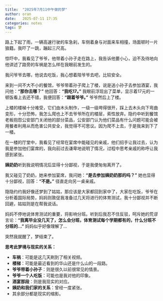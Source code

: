 ```yaml
---
title:  "2025年7月11中午做的梦"
author: oran
date:   2025-07-11 17:35 
categories: notes
tags: 梦
---
```

  路上下起了雨，一辆高速行驶的车急刹，车侧着身与对面来车相撞，场面顿时一片狼籍。我吓了一跳，蹦起三尺高。

  惊吓中，我看见了爷爷，他带着小孙子走在路上，我告诉他要小心，迫不及待地向他讲述了路旁的车祸是怎么样在我眼前发生的。

  我问爷爷去哪，他说去吃饭，我心想着陪爷爷去吧，比较安全。

  来到一间不大不小的餐馆，爷爷带着孙子爬上了楼，说是送小孙子去参加酒宴，我问他：**“那你去哪？”** 他回答：**“我吃17。”** 我眼前浮现出了菜单，显示着17元的一顿饭看上去还不错，我便回答：**“跟着爷爷。”** 爷爷然后上了楼。

  上楼的楼梯十分难受，它们由木头制作，一级一级垮得很开，踩上去木头向下弯曲变形，十分恐怖，我怎么爬也上不去爷爷所在的楼层，索性放弃。隐约中听到餐馆老板抱怨公安部门关闭他的部分菜品，公安部门认为他们菜品有什么问题可能会被用餐者利用从而危害公共安全，我觉得不可思议。因为爬不上去，于是我来到下了一楼。

  在一楼的厅堂中，我看见了经常在宴席中能碰见的亲戚，他们招手让我过去，认为我是参加他们宴席的，我向前过去谦卑地说明了情况，过程中思考亲戚的称呼让我感到紧张。

  **姨奶奶**听到我说明情况后显得十分鄙视，于是我便匆匆离开了。

  我又碰见了奶奶，她来参加宴席，我问她：**“是去参加姨奶奶那的吗？”** 她也显得十分鄙视，回答：**“不是。”** 径直走向另一桌亲戚。

  隐隐约约我好像还梦到了姑姑，那应该是大家都回到家中了，大家在吃饭，爷爷在分析着国际局势，妈妈则敦促我准备过几天将进行的体育测试，我十分鄙视并不断回避，姑姑则是在帮我说话。

  妈妈不停地说体育测试的重要，将影响分班。听到后我忍不住反驳，呵斥她的荒谬言论：**“我离毕业没几天了，怎么会分班，体育测试每个学期都有的，什么分班不分班的…”** 妈妈似乎好像理解了…

  突然我就醒了，梦结束了。

**思考此梦境与现实的关系：**

- **车祸**：可能是这几天刷到了相关视频。
- **楼梯**：可能是最近看到的华山还是什么山的一段路。
- **爷爷带着小孙子**：则是很久以前很常见的情景。
- **爷爷一个人吃饭**：可能也是我对他的印象。
- **酒宴那段**：则是我现实的对应。
- **姨奶和我们家的关系**：曾经一度紧张。
- 其余部分都是现实的缩影。